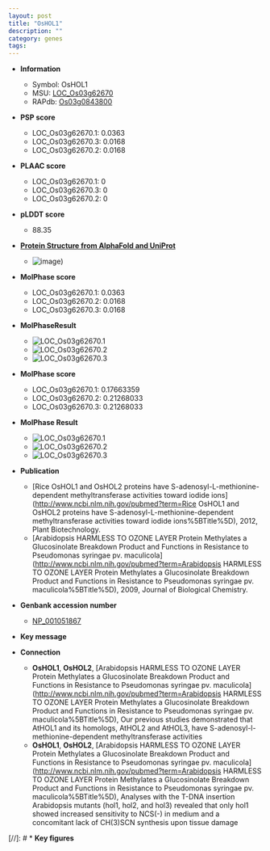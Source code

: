 ```yaml
---
layout: post
title: "OsHOL1"
description: ""
category: genes
tags: 
---
```


* **Information**  
    + Symbol: OsHOL1  
    + MSU: [LOC_Os03g62670](http://rice.plantbiology.msu.edu/cgi-bin/ORF_infopage.cgi?orf=LOC_Os03g62670)  
    + RAPdb: [Os03g0843800](http://rapdb.dna.affrc.go.jp/viewer/gbrowse_details/irgsp1?name=Os03g0843800)  

* **PSP score**  
    + LOC_Os03g62670.1: 0.0363 
    + LOC_Os03g62670.3: 0.0168 
    + LOC_Os03g62670.2: 0.0168 

* **PLAAC score**  
    + LOC_Os03g62670.1: 0 
    + LOC_Os03g62670.3: 0 
    + LOC_Os03g62670.2: 0 

* **pLDDT score**
    + 88.35

* **[Protein Structure from AlphaFold and UniProt](https://www.uniprot.org/uniprotkb/Q75LD3/entry#structure)**
    + ![image](https://ricepsp.github.io/images/Q7/AF-Q75LD3-F1.png))

* **MolPhase score**
    + LOC_Os03g62670.1: 0.0363
    + LOC_Os03g62670.2: 0.0168
    + LOC_Os03g62670.3: 0.0168

* **MolPhaseResult**
    + ![LOC_Os03g62670.1](https://ricepsp.github.io/pictures/LOC_Os03g/LOC_Os03g62670.1.png)
    + ![LOC_Os03g62670.2](https://ricepsp.github.io/pictures/LOC_Os03g/LOC_Os03g62670.2.png)
    + ![LOC_Os03g62670.3](https://ricepsp.github.io/pictures/LOC_Os03g/LOC_Os03g62670.3.png)

* **MolPhase score**
    + LOC_Os03g62670.1: 0.17663359
    + LOC_Os03g62670.2: 0.21268033
    + LOC_Os03g62670.3: 0.21268033

* **MolPhase Result**
    + ![LOC_Os03g62670.1](https://304243504.github.io/Pictures/LOC_Os03g/LOC_Os03g62670.1.png)
    + ![LOC_Os03g62670.2](https://304243504.github.io/Pictures/LOC_Os03g/LOC_Os03g62670.2.png)
    + ![LOC_Os03g62670.3](https://304243504.github.io/Pictures/LOC_Os03g/LOC_Os03g62670.3.png)

* **Publication**  
    + [Rice OsHOL1 and OsHOL2 proteins have S-adenosyl-L-methionine-dependent methyltransferase activities toward iodide ions](http://www.ncbi.nlm.nih.gov/pubmed?term=Rice OsHOL1 and OsHOL2 proteins have S-adenosyl-L-methionine-dependent methyltransferase activities toward iodide ions%5BTitle%5D), 2012, Plant Biotechnology.
    + [Arabidopsis HARMLESS TO OZONE LAYER Protein Methylates a Glucosinolate Breakdown Product and Functions in Resistance to Pseudomonas syringae pv. maculicola](http://www.ncbi.nlm.nih.gov/pubmed?term=Arabidopsis HARMLESS TO OZONE LAYER Protein Methylates a Glucosinolate Breakdown Product and Functions in Resistance to Pseudomonas syringae pv. maculicola%5BTitle%5D), 2009, Journal of Biological Chemistry.

* **Genbank accession number**  
    + [NP_001051867](http://www.ncbi.nlm.nih.gov/nuccore/NP_001051867)

* **Key message**  

* **Connection**  
    + __OsHOL1__, __OsHOL2__, [Arabidopsis HARMLESS TO OZONE LAYER Protein Methylates a Glucosinolate Breakdown Product and Functions in Resistance to Pseudomonas syringae pv. maculicola](http://www.ncbi.nlm.nih.gov/pubmed?term=Arabidopsis HARMLESS TO OZONE LAYER Protein Methylates a Glucosinolate Breakdown Product and Functions in Resistance to Pseudomonas syringae pv. maculicola%5BTitle%5D), Our previous studies demonstrated that AtHOL1 and its homologs, AtHOL2 and AtHOL3, have S-adenosyl-l-methionine-dependent methyltransferase activities
    + __OsHOL1__, __OsHOL2__, [Arabidopsis HARMLESS TO OZONE LAYER Protein Methylates a Glucosinolate Breakdown Product and Functions in Resistance to Pseudomonas syringae pv. maculicola](http://www.ncbi.nlm.nih.gov/pubmed?term=Arabidopsis HARMLESS TO OZONE LAYER Protein Methylates a Glucosinolate Breakdown Product and Functions in Resistance to Pseudomonas syringae pv. maculicola%5BTitle%5D), Analyses with the T-DNA insertion Arabidopsis mutants (hol1, hol2, and hol3) revealed that only hol1 showed increased sensitivity to NCS(-) in medium and a concomitant lack of CH(3)SCN synthesis upon tissue damage

[//]: # * **Key figures**  


